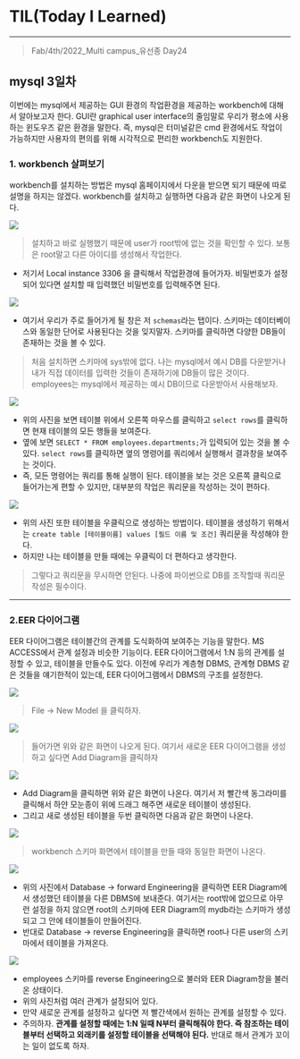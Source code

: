 # TIL(Today I Learned)

___

> Fab/4th/2022_Multi campus_유선종 Day24

## mysql 3일차
이번에는 mysql에서 제공하는 GUI 환경의 작업환경을 제공하는 workbench에 대해서 알아보고자 한다. GUI란 graphical user interface의 줄임말로 우리가 평소에 사용하는 윈도우즈 같은 환경을 말한다. 즉, mysql은 터미널같은 cmd 환경에서도 작업이 가능하지만 사용자의 편의를 위해 시각적으로 편리한 workbench도 지원한다.

### 1. workbench 살펴보기
workbench를 설치하는 방법은 mysql 홈페이지에서 다운을 받으면 되기 때문에 따로 설명을 하지는 않겠다. workbench를 설치하고 실행하면 다음과 같은 화면이 나오게 된다.

<img src="https://user-images.githubusercontent.com/97590480/152449397-36919597-67f1-47e8-89c2-a2c74da2b672.png">

> 설치하고 바로 실행했기 때문에 user가 root밖에 없는 것을 확인할 수 있다. 보통은 root말고 다른 아이디를 생성해서 작업한다.

- 저기서 Local instance 3306 을 클릭해서 작업환경에 들어가자. 비밀번호가 설정되어 있다면 설치할 때 입력했던 비밀번호를 입력해주면 된다.

<img src="https://user-images.githubusercontent.com/97590480/152449713-38dba712-cd4b-429f-9128-df4d7e1ebebf.png">

- 여기서 우리가 주로 들어가게 될 창은 저 `schemas`라는 탭이다. 스키마는 데이터베이스와 동일한 단어로 사용된다는 것을 잊지말자. 스키마를 클릭하면 다양한 DB들이 존재하는 것을 볼 수 있다.
> 처음 설치하면 스키마에 sys밖에 없다. 나는 mysql에서 예시 DB를 다운받거나 내가 직접 데이터를 입력한 것들이 존재하기에 DB들이 많은 것이다. employees는 mysql에서 제공하는 예시 DB이므로 다운받아서 사용해보자.

<img src="https://user-images.githubusercontent.com/97590480/152508486-43ef5477-9ac4-42b2-8aad-b578ec8df8d2.png">

- 위의 사진을 보면 테이블 위에서 오른쪽 마우스를 클릭하고 `select rows`를 클릭하면 현재 테이블의 모든 행들을 보여준다.
- 옆에 보면 `SELECT * FROM employees.departments;`가 입력되어 있는 것을 볼 수 있다. `select rows`를 클릭하면 옆의 명령어를 쿼리에서 실행해서 결과창을 보여주는 것이다.
- 즉, 모든 명령어는 쿼리를 통해 실행이 된다. 테이블을 보는 것은 오른쪽 클릭으로 들어가는게 편할 수 있지만, 대부분의 작업은 쿼리문을 작성하는 것이 편하다.

<img src="https://user-images.githubusercontent.com/97590480/152509671-9686d476-ed65-4d2f-85a2-dbe2407333a8.png">

- 위의 사진 또한 테이블을 우클릭으로 생성하는 방법이다. 테이블을 생성하기 위해서는 `create table [테이블이름] values [필드 이름 및 조건]` 쿼리문을 작성해야 한다.
- 하지만 나는 테이블을 만들 때에는 우클릭이 더 편하다고 생각한다.
> 그렇다고 쿼리문을 무시하면 안된다. 나중에 파이썬으로 DB를 조작할때 쿼리문 작성은 필수이다.

___
### 2.EER 다이어그램
EER 다이어그램은 테이블간의 관계를 도식화하여 보여주는 기능을 말한다. MS ACCESS에서 관계 설정과 비슷한 기능이다. EER 다이어그램에서 1:N 등의 관계를 설정할 수 있고, 테이블을 만들수도 있다. 이전에 우리가 계층형 DBMS, 관계형 DBMS 같은 것들을 얘기한적이 있는데, EER 다이어그램에서 DBMS의 구조를 설정한다.

<img src="https://user-images.githubusercontent.com/97590480/152510359-b305a651-3417-4b3d-9a51-86b64918b204.png">

> File -> New Model 을 클릭하자.

<img src="https://user-images.githubusercontent.com/97590480/152510375-28d2f161-66f9-42e1-aba9-d7ec691570bc.png">

> 들어가면 위와 같은 화면이 나오게 된다. 여기서 새로운 EER 다이어그램을 생성하고 싶다면 Add Diagram을 클릭하자

<img src="https://user-images.githubusercontent.com/97590480/152511810-cb65e757-290e-4653-b935-949d613f2877.png">

- Add Diagram을 클릭하면 위와 같은 화면이 나온다. 여기서 저 빨간색 동그라미를 클릭해서 하얀 모눈종이 위에 드래그 해주면 새로운 테이블이 생성된다.
- 그리고 새로 생성된 테이블을 두번 클릭하면 다음과 같은 화면이 나온다.

<img src="https://user-images.githubusercontent.com/97590480/152512003-23620279-bf06-4d7e-9cae-11b1209a2322.png">

> workbench 스키마 화면에서 테이블을 만들 때와 동일한 화면이 나온다.

<img src="https://user-images.githubusercontent.com/97590480/152512278-c0e295d0-397e-4b57-9322-83e8fbeef43e.png">

- 위의 사진에서 Database -> forward Engineering을 클릭하면 EER Diagram에서 생성했던 테이블을 다른 DBMS에 보내준다. 여기서는 root밖에 없으므로 아무런 설정을 하지 않으면 root의 스키마에 EER Diagram의 mydb라는 스키마가 생성되고 그 안에 테이블들이 만들어진다.
- 반대로 Database -> reverse Engineering을 클릭하면 root나 다른 user의 스키마에서 테이블을 가져온다.

<img src="https://user-images.githubusercontent.com/97590480/152513853-ac9dca1e-ab2f-4e86-9f01-b4e002afd2f0.png">

- employees 스키마를 reverse Engineering으로 불러와 EER Diagram창을 불러온 상태이다.
- 위의 사진처럼 여러 관계가 설정되어 있다.
- 만약 새로운 관계를 설정하고 싶다면 저 빨간색에서 원하는 관계를 설정할 수 있다.
- 주의하자. __관계를 설정할 때에는 1:N 일때 N부터 클릭해줘야 한다. 즉 참조하는 테이블부터 선택하고 외래키를 설정할 테이블을 선택해야 된다.__ 반대로 해서 관계가 꼬이는 일이 없도록 하자.